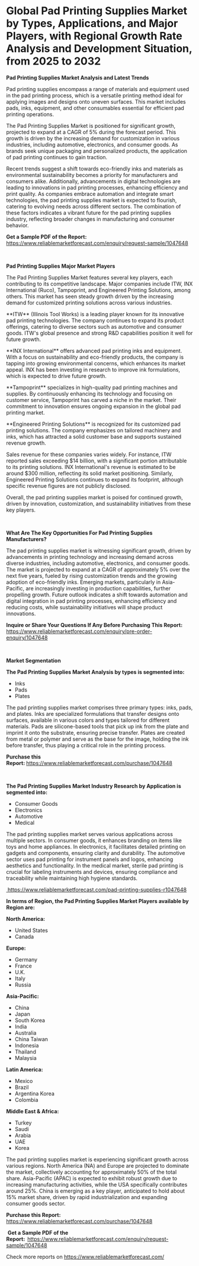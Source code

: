 <p><h1>Global Pad Printing Supplies Market by Types, Applications, and Major Players, with Regional Growth Rate Analysis and Development Situation, from 2025 to 2032</h1></p><p><strong>Pad Printing Supplies Market Analysis and Latest Trends</strong></p>
<p><p>Pad printing supplies encompass a range of materials and equipment used in the pad printing process, which is a versatile printing method ideal for applying images and designs onto uneven surfaces. This market includes pads, inks, equipment, and other consumables essential for efficient pad printing operations.</p><p>The Pad Printing Supplies Market is positioned for significant growth, projected to expand at a CAGR of 5% during the forecast period. This growth is driven by the increasing demand for customization in various industries, including automotive, electronics, and consumer goods. As brands seek unique packaging and personalized products, the application of pad printing continues to gain traction.</p><p>Recent trends suggest a shift towards eco-friendly inks and materials as environmental sustainability becomes a priority for manufacturers and consumers alike. Additionally, advancements in digital technologies are leading to innovations in pad printing processes, enhancing efficiency and print quality. As companies embrace automation and integrate smart technologies, the pad printing supplies market is expected to flourish, catering to evolving needs across different sectors. The combination of these factors indicates a vibrant future for the pad printing supplies industry, reflecting broader changes in manufacturing and consumer behavior.</p></p>
<p><strong>Get a Sample PDF of the Report:&nbsp;</strong> <a href="https://www.reliablemarketforecast.com/enquiry/request-sample/1047648?utm_campaign=2332&utm_medium=2&utm_source=Github&utm_content=ia&utm_term=09022025&utm_id=pad-printing-supplies">https://www.reliablemarketforecast.com/enquiry/request-sample/1047648</a></p>
<p>&nbsp;</p>
<p><strong>Pad Printing Supplies Major Market Players</strong></p>
<p><p>The Pad Printing Supplies Market features several key players, each contributing to its competitive landscape. Major companies include ITW, INX International (Ruco), Tampoprint, and Engineered Printing Solutions, among others. This market has seen steady growth driven by the increasing demand for customized printing solutions across various industries.</p><p>**ITW** (Illinois Tool Works) is a leading player known for its innovative pad printing technologies. The company continues to expand its product offerings, catering to diverse sectors such as automotive and consumer goods. ITW's global presence and strong R&D capabilities position it well for future growth.</p><p>**INX International** offers advanced pad printing inks and equipment. With a focus on sustainability and eco-friendly products, the company is tapping into growing environmental concerns, which enhances its market appeal. INX has been investing in research to improve ink formulations, which is expected to drive future growth.</p><p>**Tampoprint** specializes in high-quality pad printing machines and supplies. By continuously enhancing its technology and focusing on customer service, Tampoprint has carved a niche in the market. Their commitment to innovation ensures ongoing expansion in the global pad printing market.</p><p>**Engineered Printing Solutions** is recognized for its customized pad printing solutions. The company emphasizes on tailored machinery and inks, which has attracted a solid customer base and supports sustained revenue growth.</p><p>Sales revenue for these companies varies widely. For instance, ITW reported sales exceeding $14 billion, with a significant portion attributable to its printing solutions. INX International's revenue is estimated to be around $300 million, reflecting its solid market positioning. Similarly, Engineered Printing Solutions continues to expand its footprint, although specific revenue figures are not publicly disclosed.</p><p>Overall, the pad printing supplies market is poised for continued growth, driven by innovation, customization, and sustainability initiatives from these key players.</p></p>
<p>&nbsp;</p>
<p><strong>What Are The Key Opportunities For Pad Printing Supplies Manufacturers?</strong></p>
<p><p>The pad printing supplies market is witnessing significant growth, driven by advancements in printing technology and increasing demand across diverse industries, including automotive, electronics, and consumer goods. The market is projected to expand at a CAGR of approximately 5% over the next five years, fueled by rising customization trends and the growing adoption of eco-friendly inks. Emerging markets, particularly in Asia-Pacific, are increasingly investing in production capabilities, further propelling growth. Future outlook indicates a shift towards automation and digital integration in pad printing processes, enhancing efficiency and reducing costs, while sustainability initiatives will shape product innovations.</p></p>
<p><strong>Inquire or Share Your Questions If Any Before Purchasing This Report:</strong> <a href="https://www.reliablemarketforecast.com/enquiry/pre-order-enquiry/1047648?utm_campaign=2332&utm_medium=2&utm_source=Github&utm_content=ia&utm_term=09022025&utm_id=pad-printing-supplies">https://www.reliablemarketforecast.com/enquiry/pre-order-enquiry/1047648</a></p>
<p>&nbsp;</p>
<p><strong>Market Segmentation</strong></p>
<p><strong>The Pad Printing Supplies Market Analysis by types is segmented into:</strong></p>
<p><ul><li>Inks</li><li>Pads</li><li>Plates</li></ul></p>
<p><p>The pad printing supplies market comprises three primary types: inks, pads, and plates. Inks are specialized formulations that transfer designs onto surfaces, available in various colors and types tailored for different materials. Pads are silicone-based tools that pick up ink from the plate and imprint it onto the substrate, ensuring precise transfer. Plates are created from metal or polymer and serve as the base for the image, holding the ink before transfer, thus playing a critical role in the printing process.</p></p>
<p><strong>Purchase this Report:&nbsp;</strong><a href="https://www.reliablemarketforecast.com/purchase/1047648?utm_campaign=2332&utm_medium=2&utm_source=Github&utm_content=ia&utm_term=09022025&utm_id=pad-printing-supplies">https://www.reliablemarketforecast.com/purchase/1047648</a></p>
<p>&nbsp;</p>
<p><strong>The Pad Printing Supplies Market Industry Research by Application is segmented into:</strong></p>
<p><ul><li>Consumer Goods</li><li>Electronics</li><li>Automotive</li><li>Medical</li></ul></p>
<p><p>The pad printing supplies market serves various applications across multiple sectors. In consumer goods, it enhances branding on items like toys and home appliances. In electronics, it facilitates detailed printing on gadgets and components, ensuring clarity and durability. The automotive sector uses pad printing for instrument panels and logos, enhancing aesthetics and functionality. In the medical market, sterile pad printing is crucial for labeling instruments and devices, ensuring compliance and traceability while maintaining high hygiene standards.</p></p>
<p><a href="https://www.reliablemarketforecast.com/pad-printing-supplies-r1047648?utm_campaign=2332&utm_medium=2&utm_source=Github&utm_content=ia&utm_term=09022025&utm_id=pad-printing-supplies">&nbsp;https://www.reliablemarketforecast.com/pad-printing-supplies-r1047648</a></p>
<p><strong>In terms of Region, the Pad Printing Supplies Market Players available by Region are:</strong></p>
<p>
    <p> <strong> North America: </strong>
        <ul>
            <li>United States</li>
            <li>Canada</li>
        </ul>
        </p> 
    <p> <strong> Europe: </strong>
        <ul>
            <li>Germany</li>
            <li>France</li>
            <li>U.K.</li>
            <li>Italy</li>
            <li>Russia</li>
        </ul>
        </p> 
    <p> <strong> Asia-Pacific: </strong>
        <ul>
            <li>China</li>
            <li>Japan</li>
            <li>South Korea</li>
            <li>India</li>
            <li>Australia</li>
            <li>China Taiwan</li>
            <li>Indonesia</li>
            <li>Thailand</li>
            <li>Malaysia</li>
        </ul>
        </p> 
    <p> <strong> Latin America: </strong>
        <ul>
            <li>Mexico</li>
            <li>Brazil</li>
            <li>Argentina Korea</li>
            <li>Colombia</li>
        </ul>
        </p> 
    <p> <strong> Middle East & Africa: </strong>
        <ul>
            <li>Turkey</li>
            <li>Saudi</li>
            <li>Arabia</li>
            <li>UAE</li>
            <li>Korea</li>
        </ul>
    </p>
    </p>
<p><p>The pad printing supplies market is experiencing significant growth across various regions. North America (NA) and Europe are projected to dominate the market, collectively accounting for approximately 50% of the total share. Asia-Pacific (APAC) is expected to exhibit robust growth due to increasing manufacturing activities, while the USA specifically contributes around 25%. China is emerging as a key player, anticipated to hold about 15% market share, driven by rapid industrialization and expanding consumer goods sector.</p></p>
<p><strong>Purchase this Report: </strong><a href="https://www.reliablemarketforecast.com/purchase/1047648?utm_campaign=2332&utm_medium=2&utm_source=Github&utm_content=ia&utm_term=09022025&utm_id=pad-printing-supplies">https://www.reliablemarketforecast.com/purchase/1047648</a></p>
<p>&nbsp;<strong>Get a Sample PDF of the Report:&nbsp;&nbsp;</strong><a href="https://www.reliablemarketforecast.com/enquiry/request-sample/1047648?utm_campaign=2332&utm_medium=2&utm_source=Github&utm_content=ia&utm_term=09022025&utm_id=pad-printing-supplies">https://www.reliablemarketforecast.com/enquiry/request-sample/1047648</a></p>
<p><strong></strong></p>
<p>Check more reports on <a href="https://www.reliablemarketforecast.com/?utm_campaign=2332&utm_medium=2&utm_source=Github&utm_content=ia&utm_term=09022025&utm_id=pad-printing-supplies">https://www.reliablemarketforecast.com/</a></p>